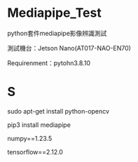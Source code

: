 # Mediapipe_Test

python套件mediapipe影像辨識測試

測試機台：Jetson Nano(AT017-NAO-EN70)

Requirenment：pytohn3.8.10

# S

sudo apt-get install python-opencv

pip3 install mediapipe

numpy==1.23.5

tensorflow==2.12.0

